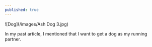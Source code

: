 ```yaml
---
published: true
---
```

![Dog](/images/Ash Dog 3.jpg)

In my past article, I mentioned that I want to get a dog as my running partner.